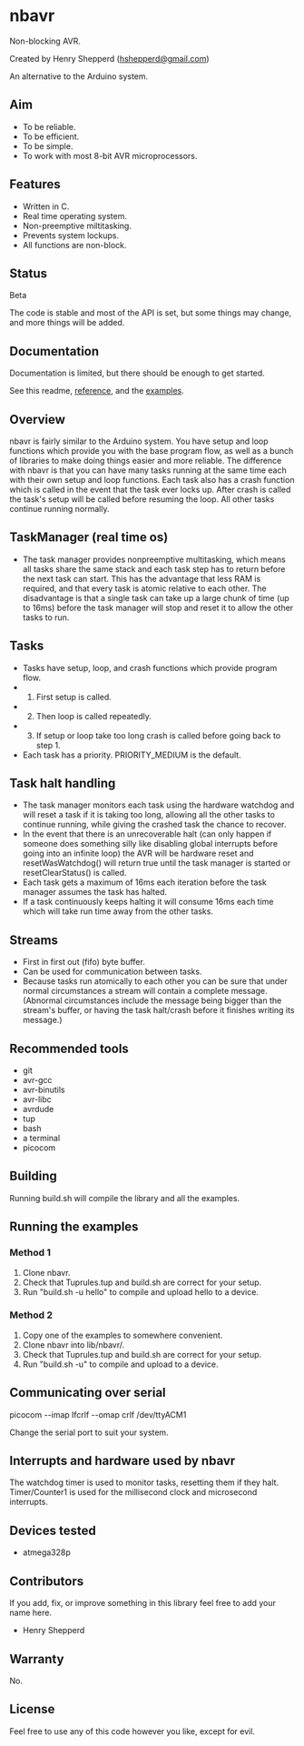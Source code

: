 # nbavr

Non-blocking AVR.

Created by Henry Shepperd (hshepperd@gmail.com)

An alternative to the Arduino system.

## Aim
* To be reliable.
* To be efficient.
* To be simple.
* To work with most 8-bit AVR microprocessors.

## Features
* Written in C.
* Real time operating system.
* Non-preemptive miltitasking.
* Prevents system lockups.
* All functions are non-block.

## Status
Beta

The code is stable and most of the API is set, but some things may change, and more things will be added.

## Documentation
Documentation is limited, but there should be enough to get started.

See this readme, [reference](reference.md), and the [examples](examples/).

## Overview
nbavr is fairly similar to the Arduino system. You have setup and loop functions which provide you with the base program flow, as well as a bunch of libraries to make doing things easier and more reliable. The difference with nbavr is that you can have many tasks running at the same time each with their own setup and loop functions. Each task also has a crash function which is called in the event that the task ever locks up. After crash is called the task's setup will be called before resuming the loop. All other tasks continue running normally.

## TaskManager (real time os)
* The task manager provides nonpreemptive multitasking, which means all tasks share the same stack and each task step has to return before the next task can start. This has the advantage that less RAM is required, and that every task is atomic relative to each other. The disadvantage is that a single task can take up a large chunk of time (up to 16ms) before the task manager will stop and reset it to allow the other tasks to run.

## Tasks
* Tasks have setup, loop, and crash functions which provide program flow.
* 1. First setup is called.
* 2. Then loop is called repeatedly.
* 3. If setup or loop take too long crash is called before going back to step 1.
* Each task has a priority. PRIORITY_MEDIUM is the default.

## Task halt handling
* The task manager monitors each task using the hardware watchdog and will reset a task if it is taking too long, allowing all the other tasks to continue running, while giving the crashed task the chance to recover.
* In the event that there is an unrecoverable halt (can only happen if someone does something silly like disabling global interrupts before going into an infinite loop) the AVR will be hardware reset and resetWasWatchdog() will return true until the task manager is started or resetClearStatus() is called.
* Each task gets a maximum of 16ms each iteration before the task manager assumes the task has halted.
* If a task continuously keeps halting it will consume 16ms each time which will take run time away from the other tasks.

## Streams
* First in first out (fifo) byte buffer.
* Can be used for communication between tasks.
* Because tasks run atomically to each other you can be sure that under normal circumstances a stream will contain a complete message. (Abnormal circumstances include the message being bigger than the stream's buffer, or having the task halt/crash before it finishes writing its message.)

## Recommended tools
* git
* avr-gcc
* avr-binutils
* avr-libc
* avrdude
* tup
* bash
* a terminal
* picocom

## Building
Running build.sh will compile the library and all the examples.

## Running the examples

### Method 1
1. Clone nbavr.
2. Check that Tuprules.tup and build.sh are correct for your setup.
3. Run "build.sh -u hello" to compile and upload hello to a device.

### Method 2
1. Copy one of the examples to somewhere convenient.
2. Clone nbavr into lib/nbavr/.
3. Check that Tuprules.tup and build.sh are correct for your setup.
4. Run "build.sh -u" to compile and upload to a device.

## Communicating over serial
picocom --imap lfcrlf --omap crlf /dev/ttyACM1

Change the serial port to suit your system.

## Interrupts and hardware used by nbavr
The watchdog timer is used to monitor tasks, resetting them if they halt.
Timer/Counter1 is used for the millisecond clock and microsecond interrupts.

## Devices tested
* atmega328p

## Contributors
If you add, fix, or improve something in this library feel free to add your name here.
* Henry Shepperd

## Warranty
No.

## License
Feel free to use any of this code however you like, except for evil.
